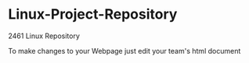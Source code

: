 # Linux-Project-Repository
2461 Linux Repository

To make changes to your Webpage just edit your team's html document
